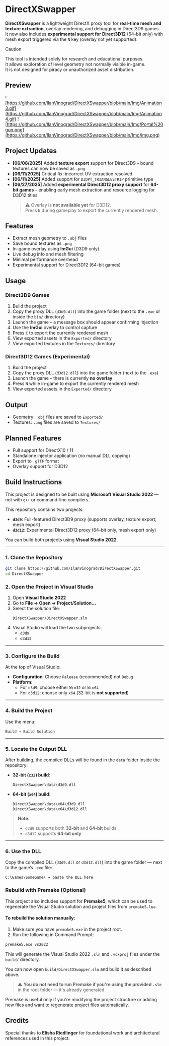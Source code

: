 # DirectXSwapper

**DirectXSwapper** is a lightweight DirectX proxy tool for **real-time mesh and texture extraction**, overlay rendering, and debugging in Direct3D9 games.  
It now also includes **experimental support for Direct3D12** (64-bit only) with mesh export triggered via the `N` key (overlay not yet supported).


> [!Caution]
>  This tool is intended solely for research and educational purposes.  
>  It allows exploration of level geometry not normally visible in-game.  
>  It is not designed for piracy or unauthorized asset distribution.  


## Preview

![https://github.com/IlanVinograd/DirectXSwapper/blob/main/Img/Animation3.gif](https://github.com/IlanVinograd/DirectXSwapper/blob/main/Img/Animation4.gif)
![https://github.com/IlanVinograd/DirectXSwapper/blob/main/Img/Portal%20gun.png](https://github.com/IlanVinograd/DirectXSwapper/blob/main/Img/img.png)

## Project Updates

-  **[06/08/2025]** Added **texture export** support for Direct3D9 – bound textures can now be saved as `.png`
-  **[06/11/2025]** Critical fix: incorrect UV extraction resolved
-  **[06/11/2025]** Added support for `D3DPT_TRIANGLESTRIP` primitive type
-  **[06/27/2025]** Added **experimental Direct3D12 proxy support** for **64-bit games** – enabling early mesh extraction and resource logging for D3D12 titles
   > ⚠️ Overlay is **not available yet** for D3D12.  
   > Press **`N`** during gameplay to export the currently rendered mesh.
  
## Features

- Extract mesh geometry to `.obj` files  
- Save bound textures as `.png`  
- In-game overlay using **ImGui** (D3D9 only)  
- Live debug info and mesh filtering  
- Minimal performance overhead  
- Experimental support for Direct3D12 (64-bit games)

## Usage

### Direct3D9 Games

1. Build the project
2. Copy the proxy DLL (`d3d9.dll`) into the game folder (next to the `.exe` or inside the `bin/` directory)
3. Launch the game – a message box should appear confirming injection
4. Use the **ImGui** overlay to control capture
5. Press `C` to export the currently rendered mesh
6. View exported assets in the `Exported/` directory
7. View exported textures in the `Textures/` directory

### Direct3D12 Games (Experimental)

1. Build the project
2. Copy the proxy DLL (`d3d12.dll`) into the game folder (next to the `.exe`)
3. Launch the game – there is currently **no overlay**
4. Press `N` while in-game to export the currently rendered mesh
5. View exported assets in the `Exported/` directory

## Output

- Geometry: `.obj` files are saved to `Exported/`
- Textures: `.png` files are saved to `Textures/`

## Planned Features

- Full support for DirectX10 / 11
- Standalone injector application (no manual DLL copying)
- Export to `.glTF` format
- Overlay support for D3D12

## Build Instructions

This project is designed to be built using **Microsoft Visual Studio 2022** — not with `g++` or command-line compilers.

This repository contains two projects:

- **`d3d9`**: Full-featured Direct3D9 proxy (supports overlay, texture export, mesh export)  
- **`d3d12`**: Experimental Direct3D12 proxy (64-bit only, mesh export only)  

You can build both projects using **Visual Studio 2022**.

---

### 1. Clone the Repository

```bash
git clone https://github.com/IlanVinograd/DirectXSwapper.git
cd DirectXSwapper
```

### 2. Open the Project in Visual Studio

1. Open **Visual Studio 2022**  
2. Go to **File → Open → Project/Solution...**  
3. Select the solution file:  
   ```
   DirectXSwapper/DirectXSwapper.sln
   ```
4. Visual Studio will load the two subprojects:
   - `d3d9`
   - `d3d12`


---

### 3. Configure the Build

At the top of Visual Studio:

- **Configuration**: Choose `Release` (recommended) not `Debug`
- **Platform**:
  - For `d3d9`: choose either `Win32` or `Win64`
  - For `d3d12`: choose only `x64` (32-bit is **not supported**)

---

### 4. Build the Project

Use the menu:

```
Build → Build Solution
```

---

### 5. Locate the Output DLL

After building, the compiled DLLs will be found in the `data` folder inside the repository:

- **32-bit (`x32`) build**:
  ```
  DirectXSwapper\data\d3d9.dll
  ```

- **64-bit (`x64`) build**:
  ```
  DirectXSwapper\data\x64\d3d9.dll
  DirectXSwapper\data\x64\d3d12.dll
  ```

> **Note:**
> - `d3d9` supports both **32-bit** and **64-bit** builds  
> - `d3d12` supports **64-bit only**

---

### 6. Use the DLL

Copy the compiled DLL (`d3d9.dll` or `d3d12.dll`) into the game folder — next to the game’s `.exe` file:

```text
C:\Games\SomeGame\ → paste the DLL here
```

### Rebuild with Premake (Optional)

This project also includes support for **Premake5**, which can be used to regenerate the Visual Studio solution and project files from `premake5.lua`.

#### To rebuild the solution manually:

1. Make sure you have `premake5.exe` in the project root.
2. Run the following in Command Prompt:

```bash
premake5.exe vs2022
```

This will generate the Visual Studio 2022 `.sln` and `.vcxproj` files under the `build/` directory.

You can now open `build/DirectXSwapper.sln` and build it as described above.

> ⚠️ **You do not need to run Premake if you're using the provided `.sln`** in the root folder — it's already generated.

Premake is useful only if you're modifying the project structure or adding new files and want to regenerate project files automatically.

## Credits

Special thanks to **Elisha Riedlinger** for foundational work and architectural references used in this project.
